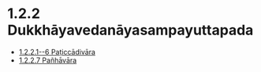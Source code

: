 # 1.2.2 Dukkhāyavedanāyasampayuttapada

* [1.2.2.1--6 Paṭiccādivāra](1.2.2/1.2.2.1--6.md)
* [1.2.2.7 Pañhāvāra](1.2.2/1.2.2.7.md)
